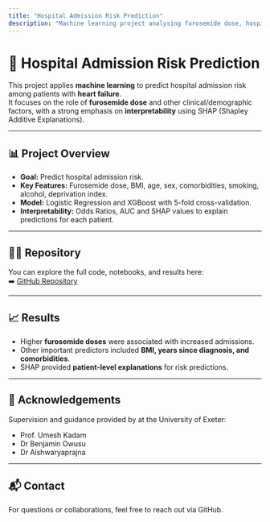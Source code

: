 ```yaml
---
title: "Hospital Admission Risk Prediction"
description: "Machine learning project analysing furosemide dose, hospital admission risk, and SHAP interpretability"
---
```


# 🏥 Hospital Admission Risk Prediction

This project applies **machine learning** to predict hospital admission risk among patients with **heart failure**.  
It focuses on the role of **furosemide dose** and other clinical/demographic factors, with a strong emphasis on **interpretability** using SHAP (Shapley Additive Explanations).  

---

## 📊 Project Overview
- **Goal:** Predict hospital admission risk.  
- **Key Features:** Furosemide dose, BMI, age, sex, comorbidities, smoking, alcohol, deprivation index.  
- **Model:** Logistic Regression and XGBoost with 5-fold cross-validation.  
- **Interpretability:** Odds Ratios, AUC and SHAP values to explain predictions for each patient.  

---

## 🧑‍💻 Repository
You can explore the full code, notebooks, and results here:  
➡️ [GitHub Repository](https://github.com/StephMbaka/Furosemide-Admissions-Predictions)


---

## 📈 Results
- Higher **furosemide doses** were associated with increased admissions.  
- Other important predictors included **BMI, years since diagnosis, and comorbidities**.  
- SHAP provided **patient-level explanations** for risk predictions.  

---

## 🙏 Acknowledgements
Supervision and guidance provided by at the University of Exeter:  
- Prof. Umesh Kadam  
- Dr Benjamin Owusu  
- Dr Aishwaryaprajna  

---

## 📬 Contact
For questions or collaborations, feel free to reach out via GitHub.

